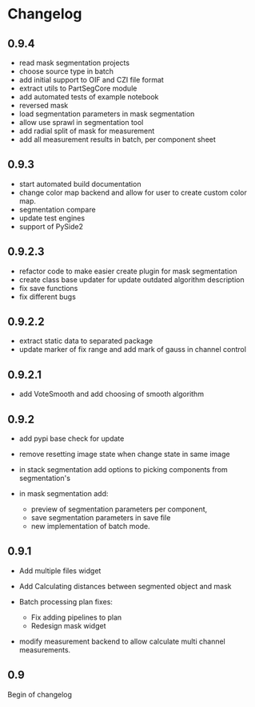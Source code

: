 # Changelog 

## 0.9.4
-   read mask segmentation projects 
-   choose source type in batch
-   add initial support to OIF and CZI file format
-   extract utils to PartSegCore module
-   add automated tests of example notebook
-   reversed mask
-   load segmentation parameters in mask segmentation
-   allow use sprawl in segmentation tool
-   add radial split of mask for measurement
-   add all measurement results in batch, per component sheet  

## 0.9.3
-   start automated build documentation
-   change color map backend and allow for user to create custom color map. 
-   segmentation compare
-   update test engines
-   support of PySide2 

## 0.9.2.3
-   refactor code to make easier create plugin for mask segmentation 
-   create class base updater for update outdated algorithm description
-   fix save functions
-   fix different bugs 

## 0.9.2.2
-   extract static data to separated package
-   update marker of fix range and add mark of gauss in channel control 
  
## 0.9.2.1
-   add VoteSmooth and add choosing of smooth algorithm

## 0.9.2
-   add pypi base check for update 

-   remove resetting image state when change state in same image

-   in stack segmentation add options to picking components from segmentation's

-   in mask segmentation add:
    -   preview of segmentation parameters per component, 
    -   save segmentation parameters in save file
    -   new implementation of batch mode. 

## 0.9.1
-   Add multiple files widget

-   Add Calculating distances between segmented object and mask

-   Batch processing plan fixes: 
    -   Fix adding pipelines to plan
    -   Redesign mask widget

-   modify measurement backend to allow calculate multi channel measurements. 

## 0.9
Begin of changelog
